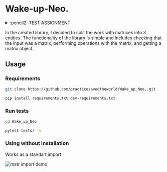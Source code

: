 # Wake-up-Neo.



<details> 
 <summary> :pencil2: TEST ASSIGNMENT </summary> 
 <details>
   <summary> RU</summary>
   Тестовое задание требует написать библиотеку, включающую функцию "counter_clockwise_matrix". Эта функция должна принимать на вход двумерный массив или матрицу и 
выполнять обход элементов этой матрицы по спирали против часовой стрелки, начиная с верхнего левого угла. Результатом работы функции должна быть 
новая матрица, содержащая элементы исходной матрицы, расположенные в порядке обхода по спирали.

Подробнее о процессе обхода матрицы по спирали против часовой стрелки:

Пройти по правому столбцу матрицы сверху вниз.
Пройти по верхней строке матрицы слева направо.
Пройти по нижней строке матрицы справа налево.
Пройти по левому столбцу матрицы снизу вверх.
Этот процесс повторяется для оставшейся внутренней матрицы, если она существует, и продолжается до тех пор, пока все элементы матрицы не будут пройдены.

Например, если входная матрица имеет следующий вид:

1  2  3

4  5  6

7  8  9

То результатом работы функции "counter_clockwise_matrix" будет новая матрица:


1  4  7

8  9  2

5  6  3


Таким образом, задача заключается в написании библиотеки, содержащей функцию "counter_clockwise_matrix", которая будет выполнять обход
элементов входной матрицы по спирали против часовой стрелки, начиная с верхнего левого угла, и возвращать новую матрицу с элементами в заданном порядке.
 </details>

<details>
  <summary> EN </summary>

  The test assignment requires writing a library that includes the "counter_clockwise_matrix" function. This function must take a two-dimensional array or matrix as input and
traverse the elements of this matrix in a counterclockwise spiral, starting from the upper left corner. The result of the function should be
a new matrix containing the elements of the original matrix arranged in helix order.

More about the process of traversing the matrix in a counterclockwise spiral:

Go through the right column of the matrix from top to bottom.
Go through the top row of the matrix from left to right.
Walk along the bottom row of the matrix from right to left.
Go through the left column of the matrix from bottom to top.
This process is repeated for the remaining internal matrix, if it exists, and continues until all matrix elements have been traversed.

For example, if the input matrix is:

1 2 3

4 5 6

7 8 9

Then the result of the "counter_clockwise_matrix" function will be a new matrix:


1 4 7

8 9 2

5 6 3


So the challenge is to write a library containing a "counter_clockwise_matrix" function that will traverse
elements of the input matrix in a counterclockwise spiral, starting from the top left corner, and return a new matrix with elements in the given order.
</details>

</details>


In the created library, I decided to split the work with matrices into 3 entities. The functionality of the library is simple and includes checking that the input was a matrix, performing operations with the matrix, and getting a matrix object.

## Usage


### Requirements
```sh
git clone https://github.com/practicesavedtheworld/Wake_up_Neo..git
```
```sh
pip install requirements.txt dev-requirements.txt
```

### Run tests
```sh
cd Wake_up_Neo
```
```sh
pytest tests/ -v
```

### Using without installation

Works as a standart import

![matr import demo](https://github.com/practicesavedtheworld/Wake_up_Neo./assets/105741091/d38fbfbb-9a66-439f-a9bf-0c8de7c50bb8)


